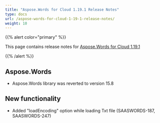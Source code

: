 ```yaml
---
title: "Aspose.Words for Cloud 1.19.1 Release Notes"
type: docs
url: /aspose-words-for-cloud-1-19-1-release-notes/
weight: 10
---
```


{{% alert color="primary" %}} 

This page contains release notes for [Aspose.Words for Cloud 1.19.1](http://www.aspose.com/downloads/words/cloud/new-releases/aspose.words-for-cloud-1.19.1/)

{{% /alert %}} 
## **Aspose.Words**
- Aspose.Words library was reverted to version 15.8 
## **New functionality**
- Added "loadEncoding" option while loading Txt file (SAASWORDS-187, SAASWORDS-247)
